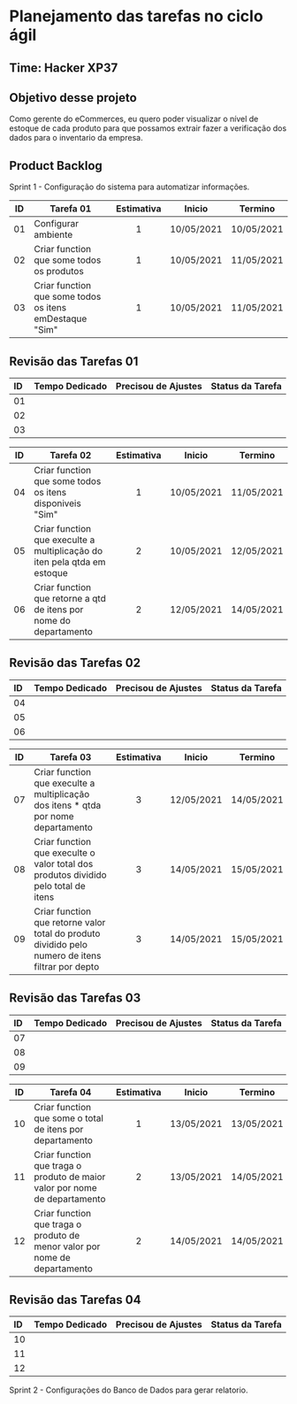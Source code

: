 # Planejamento das tarefas no ciclo ágil

## Time: Hacker XP37

## Objetivo desse projeto
Como gerente do eCommerces, eu quero poder visualizar o nível de estoque de cada produto para que possamos extrair
fazer a verificação dos dados para o inventario da empresa.

## Product Backlog

Sprint 1 - Configuração do sistema para automatizar informações.

ID  | Tarefa 01                                                                                         | Estimativa  | Inicio     | Termino    |
:--:|---------------------------------------------------------------------------------------------------|:-----------:|:----------:|:----------:|
01  | Configurar ambiente                                                                               |  1          | 10/05/2021 | 10/05/2021 |                 
02  | Criar function que some todos os produtos                                                         |  1          | 10/05/2021 | 11/05/2021 |                 
03  | Criar function que some todos os itens emDestaque "Sim"                                           |  1          | 10/05/2021 | 11/05/2021 |                  

## Revisão das Tarefas 01 
ID |Tempo Dedicado | Precisou de Ajustes | Status da Tarefa | 
:--|---------------|---------------------|------------------|
01 |               |                     |                  |
02 |               |                     |                  |
03 |               |                     |                  |

ID  | Tarefa 02                                                                      | Estimativa  | Inicio     | Termino    | 
:--:|--------------------------------------------------------------------------------|:-----------:|:----------:|:----------:|  
04  | Criar function que some todos os itens disponiveis "Sim"                       |  1          | 10/05/2021 | 11/05/2021 |
05  | Criar function que execulte a multiplicação do iten pela qtda em estoque       |  2          | 10/05/2021 | 12/05/2021 |
06  | Criar function que retorne a qtd de itens por nome do departamento             |  2          | 12/05/2021 | 14/05/2021 |

## Revisão das Tarefas 02 
ID |Tempo Dedicado | Precisou de Ajustes | Status da Tarefa | 
:--|---------------|---------------------|------------------|
04 |               |                     |                  |
05 |               |                     |                  |
06 |               |                     |                  |


ID  | Tarefa 03                                                                                            | Estimativa  | Inicio     | Termino    | 
:--:|------------------------------------------------------------------------------------------------------|:-----------:|:----------:|:----------:|
07  | Criar function que execulte a multiplicação dos itens * qtda por nome departamento                   |  3          | 12/05/2021 | 14/05/2021 |
08  | Criar function que execulte o valor total dos produtos dividido pelo total de itens                  |  3          | 14/05/2021 | 15/05/2021 |
09  | Criar function que retorne valor total do produto dividido pelo numero de itens filtrar por depto    |  3          | 14/05/2021 | 15/05/2021 |

## Revisão das Tarefas 03 
ID |Tempo Dedicado | Precisou de Ajustes | Status da Tarefa | 
:--|---------------|---------------------|------------------|
07 |               |                     |                  |
08 |               |                     |                  |
09 |               |                     |                  |
      

ID  | Tarefa 04                                                                                         | Estimativa  | Inicio     | Termino    |
:--:|---------------------------------------------------------------------------------------------------|:-----------:|:----------:|:----------:| 
10  | Criar function que some o total de itens por departamento                                         |  1          | 13/05/2021 | 13/05/2021 |
11  | Criar function que traga o produto de maior valor por nome de departamento                        |  2          | 13/05/2021 | 14/05/2021 |
12  | Criar function que traga o produto de menor valor por nome de departamento                        |  2          | 14/05/2021 | 14/05/2021 |

## Revisão das Tarefas 04
ID |Tempo Dedicado | Precisou de Ajustes | Status da Tarefa | 
:--|---------------|---------------------|------------------|
10 |               |                     |                  |
11 |               |                     |                  |
12 |               |                     |                  |


Sprint 2 - Configurações do Banco de Dados para gerar relatorio.


